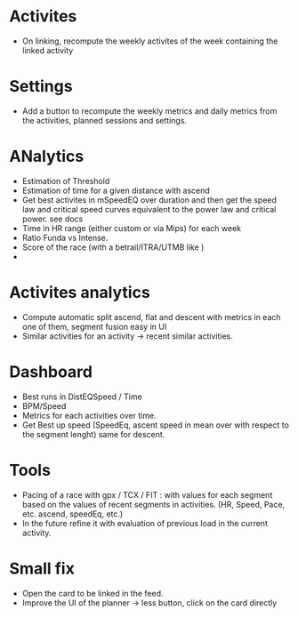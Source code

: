 # Activites
- On linking, recompute the weekly activites of the week containing the linked activity

# Settings
- Add a button to recompute the weekly metrics and daily metrics from the activities, planned sessions and settings.

# ANalytics
- Estimation of Threshold
- Estimation of time for a given distance  with ascend
- Get best activites in mSpeedEQ over duration and then get the speed law and critical speed curves equivalent to the power law and critical power. see docs
- Time in HR range (either custom or via Mips) for each week
- Ratio Funda vs Intense.
- Score of the race (with a betrail/ITRA/UTMB like )
- 

# Activites analytics
- Compute automatic split ascend, flat and descent with metrics in each one of them, segment fusion easy in UI 
- Similar activities for an activity -> recent similar activities.

# Dashboard
- Best runs in DistEQSpeed / Time
- BPM/Speed
- Metrics for each activities over time.
- Get Best up speed (SpeedEq, ascent speed in mean over with respect to the segment lenght) same for descent.

# Tools
- Pacing of a race with gpx / TCX / FIT : with values for each segment based on the values of recent segments in activities. (HR, Speed, Pace, etc. ascend, speedEq, etc.)
- In the future refine it with evaluation of previous load in the current activity.

# Small fix
- Open the card to be linked in the feed.
- Improve the UI of the planner -> less button, click on the card directly

